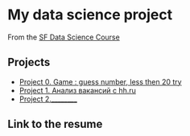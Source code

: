 # My data science project


From the [SF Data Science Course](https://lms.skillfactory.ru)

## Projects 

* [Project 0. Game : guess number, less then 20 try](https://github.com/AleksDEF/skillf_data_science/tree/main/Project_0)
* [Project 1. Анализ вакансий с hh.ru](https://github.com/AleksDEF/skillf_data_science/tree/main/Project_1)
* [Project 2.________](____)


## Link to the resume 
